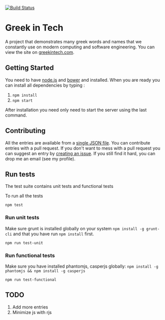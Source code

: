 [![Build Status](https://api.travis-ci.org/tsevdos/greek-in-tech.svg?branch=gh-pages)](https://travis-ci.org/tsevdos/greek-in-tech)

# Greek in Tech
A project that demonstrates many greek words and names that we constantly use on modern computing and software engineering. You can view the site on [greekintech.com](http://greekintech.com/).

## Getting Started
You need to have [node.js](https://nodejs.org/) and [bower](http://bower.io/) and installed. When you are ready you can install all dependencies by typing :

1. `npm install`
2. `npm start`

After installation you need only need to start the server using the last command.

## Contributing
All the entries are available from a [single JSON file](https://github.com/tsevdos/greek-in-tech/blob/master/js/app/data/entries.json). You can contribute entries with a pull request. If you don't want to mess with a pull request you can suggest an entry by [creating an issue](https://github.com/tsevdos/greek-in-tech/issues). If you still find it hard, you can drop me an email (see my profile).

## Run tests
The test suite contains unit tests and functional tests

To run all the tests
```
npm test
```

### Run unit tests
Make sure grunt is installed globally on your system `npm install -g grunt-cli` and that you have run `npm install` first.

```
npm run test-unit
```

### Run functional tests
Make sure you have installed phantomjs, casperjs globally: `npm install -g phantomjs && npm install -g casperjs`

```
npm run test-functional
```

## TODO
1. Add more entries
2. Minimize js with rjs
